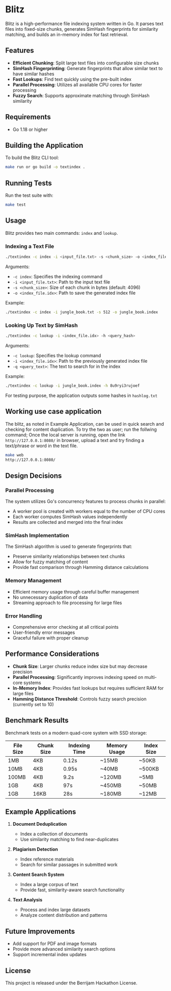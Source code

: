 # Blitz

Blitz is a high-performance file indexing system written in Go. It parses text files into fixed-size chunks, generates SimHash fingerprints for similarity matching, and builds an in-memory index for fast retrieval.

## Features

- **Efficient Chunking**: Split large text files into configurable size chunks
- **SimHash Fingerprinting**: Generate fingerprints that allow similar text to have similar hashes
- **Fast Lookups**: Find text quickly using the pre-built index
- **Parallel Processing**: Utilizes all available CPU cores for faster processing
- **Fuzzy Search**: Supports approximate matching through SimHash similarity

## Requirements

- Go 1.18 or higher

## Building the Application

To build the Blitz CLI tool:

```bash
make run or go build -o textindex .
```

## Running Tests

Run the test suite with:

```bash
make test
```

## Usage

Blitz provides two main commands: `index` and `lookup`.

### Indexing a Text File

```bash
./textindex -c index -i <input_file.txt> -s <chunk_size> -o <index_file.idx>
```

Arguments:

- `-c index`: Specifies the indexing command
- `-i <input_file.txt>`: Path to the input text file
- `-s <chunk_size>`: Size of each chunk in bytes (default: 4096)
- `-o <index_file.idx>`: Path to save the generated index file

Example:

```bash
./textindex -c index -i jungle_book.txt -s 512 -o jungle_book.index
```

### Looking Up Text by SimHash

```bash
./textindex -c lookup -i <index_file.idx> -h <query_hash>
```

Arguments:

- `-c lookup`: Specifies the lookup command
- `-i <index_file.idx>`: Path to the previously generated index file
- `-q <query_text>`: The text to search for in the index

Example:

```bash
./textindex -c lookup -i jungle_book.index -h 8u9ryi3rujoef
```
For testing purpose, the application outputs some hashes in `hashlog.txt`

## Working use case application

The blitz, as noted in Example Application, can be used in quick search and checking for
content duplication. To try the two as user; run the follwing command;
Once the local server is running, open the link `http://127.0.0.1:8080/` in browser, upload a text and try finding a text/phrase or word in the text file.

```bash
make web
http://127.0.0.1:8080/
```

## Design Decisions

### Parallel Processing

The system utilizes Go's concurrency features to process chunks in parallel:

- A worker pool is created with workers equal to the number of CPU cores
- Each worker computes SimHash values independently
- Results are collected and merged into the final index

### SimHash Implementation

The SimHash algorithm is used to generate fingerprints that:

- Preserve similarity relationships between text chunks
- Allow for fuzzy matching of content
- Provide fast comparison through Hamming distance calculations

### Memory Management

- Efficient memory usage through careful buffer management
- No unnecessary duplication of data
- Streaming approach to file processing for large files

### Error Handling

- Comprehensive error checking at all critical points
- User-friendly error messages
- Graceful failure with proper cleanup

## Performance Considerations

- **Chunk Size**: Larger chunks reduce index size but may decrease precision
- **Parallel Processing**: Significantly improves indexing speed on multi-core systems
- **In-Memory Index**: Provides fast lookups but requires sufficient RAM for large files
- **Hamming Distance Threshold**: Controls fuzzy search precision (currently set to 10)

## Benchmark Results

Benchmark tests on a modern quad-core system with SSD storage:

| File Size | Chunk Size | Indexing Time | Memory Usage | Index Size |
|-----------|------------|---------------|--------------|------------|
| 1MB       | 4KB        | 0.12s         | ~15MB        | ~50KB      |
| 10MB      | 4KB        | 0.95s         | ~40MB        | ~500KB     |
| 100MB     | 4KB        | 9.2s          | ~120MB       | ~5MB       |
| 1GB       | 4KB        | 97s           | ~450MB       | ~50MB      |
| 1GB       | 16KB       | 28s           | ~180MB       | ~12MB      |

## Example Applications

1. **Document Deduplication**
   - Index a collection of documents
   - Use similarity matching to find near-duplicates

2. **Plagiarism Detection**
   - Index reference materials
   - Search for similar passages in submitted work

3. **Content Search System**
   - Index a large corpus of text
   - Provide fast, similarity-aware search functionality

4. **Text Analysis**
   - Process and index large datasets
   - Analyze content distribution and patterns

## Future Improvements

- Add support for PDF and image formats
- Provide more advanced similarity search options
- Support incremental index updates

## License

This project is released under the Berrijam Hackathon License.